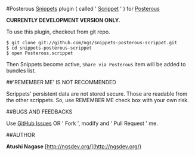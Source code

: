 #Posterous
[Snippets](http://www.snippetsapp.com/) plugin ( called ' [Scrippet](http://www.snippetsapp.com/extras/scrippets/) ' ) for [Posterous](http://posterous.com/)

**CURRENTLY DEVELOPMENT VERSION ONLY.**

To use this plugin, checkout from git repo.

    $ git clone git://github.com/ngs/snippets-posterous-scrippet.git
    $ cd snippets-posterous-scrippet
    $ open Posterous.scrippet

Then Snippets become active, `Share via Posterous` item will be added to bundles list.

##'REMEMBER ME' IS NOT RECOMMENDED

Scrippets' persistent data are not stored secure. Those are readable from the other scrippets. So, use REMEMBER ME check box with your own risk.

##BUGS AND FEEDBACKS

Use [GitHub Issues](https://github.com/ngs/snippets-posterous-scrippet/issues) OR ' Fork ', modify and ' Pull Request ' me.


##AUTHOR

**Atushi Nagase** [http://ngsdev.org/](http://ngsdev.org/)


